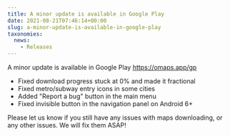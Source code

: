 ```yaml
---
title: A minor update is available in Google Play
date: 2021-08-21T07:46:14+00:00
slug: a-minor-update-is-available-in-google-play
taxonomies:
  news:
    - Releases
---
```


A minor update is available in Google Play <https://omaps.app/gp>

- Fixed download progress stuck at 0% and made it fractional
- Fixed metro/subway entry icons in some cities
- Added "Report a bug" button in the main menu
- Fixed invisible button in the navigation panel on Android 6+

Please let us know if you still have any issues with maps downloading, or any other issues. We will fix them ASAP!

